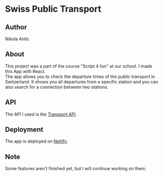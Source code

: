 # Swiss Public Transport

## Author
Nikola Antic

## About
This project was a part of the course "Script 4 fun" at our school. I made this App with React.<br>
The app allows you to check the departure times of the public transport in Switzerland. It shows you all departures from a specific station and you can also search for a connection between two stations. 

## API
The API I used is the [Transport API](https://transport.opendata.ch/).<br>

## Deployment 
The app is deployed on [Netlify](https://swiss-public-transport.netlify.app/).

## Note
Some features aren't finished yet, but I will continue working on them.
